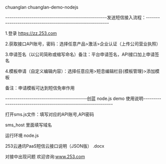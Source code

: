 chuanglan
chuanglan-demo-nodejs

---------------------------------------------------发送短信接入流程：-----------------------------------------------------------

1.登录 https://zz.253.com

2.获取接口API账号，密码：选择任意产品>激活>企业认证（上传公司营业执照）

3.申请签名（以公司简称或缩写命名）备注：平台申请签名，API接口加上申请签名

4.模板申请（自定义编辑内容）：选择任意应用>短息编辑栏目{模板管理}>添加模板  

备注：申请模板可达到短信免审作用

-----------------------------------------创蓝 node.js demo 使用说明---------------------------------------------------------------

打开sms.js文件：填写对应的API账号,API密码

sms_host 里面填写域名

运行环境 node.js 

253云通讯PaaS短信云接口说明（JSON版） .docx

对接中出现问题 欢迎咨询:www.253.com
